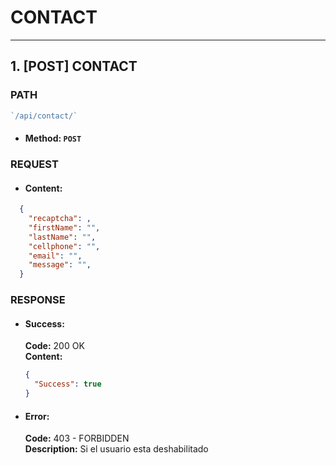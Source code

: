 # CONTACT

----

## 1. [POST] CONTACT

### PATH

  ```javascript
  `/api/contact/`
  ```

  * #### Method: `POST`



### REQUEST

  * #### Content:

  ```json
    {
      "recaptcha": ,
      "firstName": "",
      "lastName": "",
      "cellphone": "",
      "email": "",
      "message": "",
    }
  ```



### RESPONSE

  * #### Success:

    __Code:__ 200 OK <br />
    __Content:__

    ```json
    {
      "Success": true
    }
    ```


  * #### Error:

    __Code:__ 403 - FORBIDDEN <br />
    __Description:__ Si el usuario esta deshabilitado



<!-- ### Notes: -->
